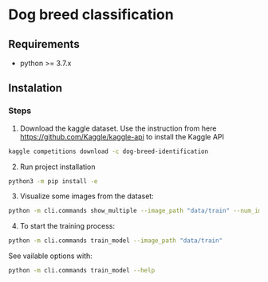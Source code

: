 # Dog breed classification


## Requirements

- python >= 3.7.x


## Instalation

### Steps
1. Download the kaggle dataset.
Use the instruction from here https://github.com/Kaggle/kaggle-api to install the Kaggle API
```bash
kaggle competitions download -c dog-breed-identification
```


2. Run project installation
```bash
python3 -m pip install -e 
```

3. Visualize some images from the dataset: 
```bash
python -m cli.commands show_multiple --image_path "data/train" --num_img 4
```

4. To start the training process: 
```bash
python -m cli.commands train_model --image_path "data/train"
```
See vailable options with: 
```bash
python -m cli.commands train_model --help
```